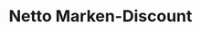 ---
title: "Netto Marken-Discount"
url: /frankfurt-am-main/netto-marken-discount-kruppstrasse-2/
shop: Supermarkt
---